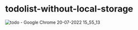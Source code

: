 # todolist-without-local-storage


![todo - Google Chrome 20-07-2022 15_55_13](https://user-images.githubusercontent.com/97941568/179960151-fe2abba9-ff37-4e34-8ebf-e415d00f043c.png)
